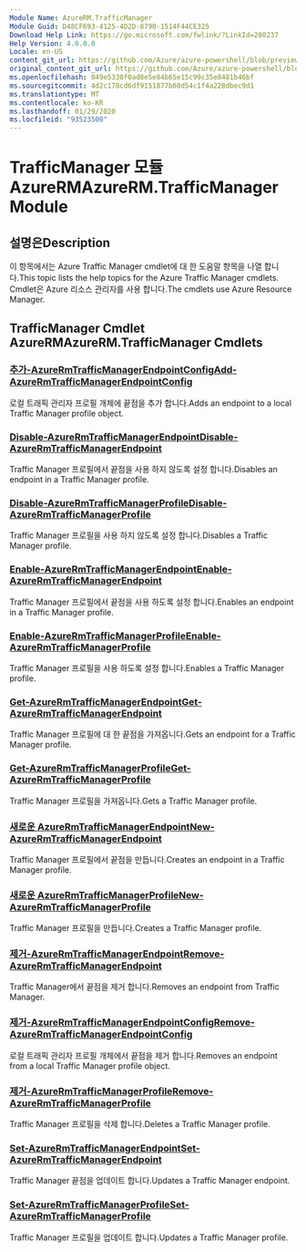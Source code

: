 ```yaml
---
Module Name: AzureRM.TrafficManager
Module Guid: D48CF693-4125-4D2D-8790-1514F44CE325
Download Help Link: https://go.microsoft.com/fwlink/?LinkId=280237
Help Version: 4.0.0.0
Locale: en-US
content_git_url: https://github.com/Azure/azure-powershell/blob/preview/src/ResourceManager/TrafficManager/Commands.TrafficManager2/help/AzureRM.TrafficManager.md
original_content_git_url: https://github.com/Azure/azure-powershell/blob/preview/src/ResourceManager/TrafficManager/Commands.TrafficManager2/help/AzureRM.TrafficManager.md
ms.openlocfilehash: 049e5330f0ad8e5e84b65e15c99c35e8481b46bf
ms.sourcegitcommit: 4d2c178cd6df9151877b08d54c1f4a228dbec9d1
ms.translationtype: MT
ms.contentlocale: ko-KR
ms.lasthandoff: 01/29/2020
ms.locfileid: "93523500"
---
```

# <span data-ttu-id="04b31-101">TrafficManager 모듈 AzureRM</span><span class="sxs-lookup"><span data-stu-id="04b31-101">AzureRM.TrafficManager Module</span></span>
## <span data-ttu-id="04b31-102">설명은</span><span class="sxs-lookup"><span data-stu-id="04b31-102">Description</span></span>
<span data-ttu-id="04b31-103">이 항목에서는 Azure Traffic Manager cmdlet에 대 한 도움말 항목을 나열 합니다.</span><span class="sxs-lookup"><span data-stu-id="04b31-103">This topic lists the help topics for the Azure Traffic Manager cmdlets.</span></span> <span data-ttu-id="04b31-104">Cmdlet은 Azure 리소스 관리자를 사용 합니다.</span><span class="sxs-lookup"><span data-stu-id="04b31-104">The cmdlets use Azure Resource Manager.</span></span>

## <span data-ttu-id="04b31-105">TrafficManager Cmdlet AzureRM</span><span class="sxs-lookup"><span data-stu-id="04b31-105">AzureRM.TrafficManager Cmdlets</span></span>
### [<span data-ttu-id="04b31-106">추가-AzureRmTrafficManagerEndpointConfig</span><span class="sxs-lookup"><span data-stu-id="04b31-106">Add-AzureRmTrafficManagerEndpointConfig</span></span>](Add-AzureRmTrafficManagerEndpointConfig.md)
<span data-ttu-id="04b31-107">로컬 트래픽 관리자 프로필 개체에 끝점을 추가 합니다.</span><span class="sxs-lookup"><span data-stu-id="04b31-107">Adds an endpoint to a local Traffic Manager profile object.</span></span>

### [<span data-ttu-id="04b31-108">Disable-AzureRmTrafficManagerEndpoint</span><span class="sxs-lookup"><span data-stu-id="04b31-108">Disable-AzureRmTrafficManagerEndpoint</span></span>](Disable-AzureRmTrafficManagerEndpoint.md)
<span data-ttu-id="04b31-109">Traffic Manager 프로필에서 끝점을 사용 하지 않도록 설정 합니다.</span><span class="sxs-lookup"><span data-stu-id="04b31-109">Disables an endpoint in a Traffic Manager profile.</span></span>

### [<span data-ttu-id="04b31-110">Disable-AzureRmTrafficManagerProfile</span><span class="sxs-lookup"><span data-stu-id="04b31-110">Disable-AzureRmTrafficManagerProfile</span></span>](Disable-AzureRmTrafficManagerProfile.md)
<span data-ttu-id="04b31-111">Traffic Manager 프로필을 사용 하지 않도록 설정 합니다.</span><span class="sxs-lookup"><span data-stu-id="04b31-111">Disables a Traffic Manager profile.</span></span>

### [<span data-ttu-id="04b31-112">Enable-AzureRmTrafficManagerEndpoint</span><span class="sxs-lookup"><span data-stu-id="04b31-112">Enable-AzureRmTrafficManagerEndpoint</span></span>](Enable-AzureRmTrafficManagerEndpoint.md)
<span data-ttu-id="04b31-113">Traffic Manager 프로필에서 끝점을 사용 하도록 설정 합니다.</span><span class="sxs-lookup"><span data-stu-id="04b31-113">Enables an endpoint in a Traffic Manager profile.</span></span>

### [<span data-ttu-id="04b31-114">Enable-AzureRmTrafficManagerProfile</span><span class="sxs-lookup"><span data-stu-id="04b31-114">Enable-AzureRmTrafficManagerProfile</span></span>](Enable-AzureRmTrafficManagerProfile.md)
<span data-ttu-id="04b31-115">Traffic Manager 프로필을 사용 하도록 설정 합니다.</span><span class="sxs-lookup"><span data-stu-id="04b31-115">Enables a Traffic Manager profile.</span></span>

### [<span data-ttu-id="04b31-116">Get-AzureRmTrafficManagerEndpoint</span><span class="sxs-lookup"><span data-stu-id="04b31-116">Get-AzureRmTrafficManagerEndpoint</span></span>](Get-AzureRmTrafficManagerEndpoint.md)
<span data-ttu-id="04b31-117">Traffic Manager 프로필에 대 한 끝점을 가져옵니다.</span><span class="sxs-lookup"><span data-stu-id="04b31-117">Gets an endpoint for a Traffic Manager profile.</span></span>

### [<span data-ttu-id="04b31-118">Get-AzureRmTrafficManagerProfile</span><span class="sxs-lookup"><span data-stu-id="04b31-118">Get-AzureRmTrafficManagerProfile</span></span>](Get-AzureRmTrafficManagerProfile.md)
<span data-ttu-id="04b31-119">Traffic Manager 프로필을 가져옵니다.</span><span class="sxs-lookup"><span data-stu-id="04b31-119">Gets a Traffic Manager profile.</span></span>

### [<span data-ttu-id="04b31-120">새로운 AzureRmTrafficManagerEndpoint</span><span class="sxs-lookup"><span data-stu-id="04b31-120">New-AzureRmTrafficManagerEndpoint</span></span>](New-AzureRmTrafficManagerEndpoint.md)
<span data-ttu-id="04b31-121">Traffic Manager 프로필에서 끝점을 만듭니다.</span><span class="sxs-lookup"><span data-stu-id="04b31-121">Creates an endpoint in a Traffic Manager profile.</span></span>

### [<span data-ttu-id="04b31-122">새로운 AzureRmTrafficManagerProfile</span><span class="sxs-lookup"><span data-stu-id="04b31-122">New-AzureRmTrafficManagerProfile</span></span>](New-AzureRmTrafficManagerProfile.md)
<span data-ttu-id="04b31-123">Traffic Manager 프로필을 만듭니다.</span><span class="sxs-lookup"><span data-stu-id="04b31-123">Creates a Traffic Manager profile.</span></span>

### [<span data-ttu-id="04b31-124">제거-AzureRmTrafficManagerEndpoint</span><span class="sxs-lookup"><span data-stu-id="04b31-124">Remove-AzureRmTrafficManagerEndpoint</span></span>](Remove-AzureRmTrafficManagerEndpoint.md)
<span data-ttu-id="04b31-125">Traffic Manager에서 끝점을 제거 합니다.</span><span class="sxs-lookup"><span data-stu-id="04b31-125">Removes an endpoint from Traffic Manager.</span></span>

### [<span data-ttu-id="04b31-126">제거-AzureRmTrafficManagerEndpointConfig</span><span class="sxs-lookup"><span data-stu-id="04b31-126">Remove-AzureRmTrafficManagerEndpointConfig</span></span>](Remove-AzureRmTrafficManagerEndpointConfig.md)
<span data-ttu-id="04b31-127">로컬 트래픽 관리자 프로필 개체에서 끝점을 제거 합니다.</span><span class="sxs-lookup"><span data-stu-id="04b31-127">Removes an endpoint from a local Traffic Manager profile object.</span></span>

### [<span data-ttu-id="04b31-128">제거-AzureRmTrafficManagerProfile</span><span class="sxs-lookup"><span data-stu-id="04b31-128">Remove-AzureRmTrafficManagerProfile</span></span>](Remove-AzureRmTrafficManagerProfile.md)
<span data-ttu-id="04b31-129">Traffic Manager 프로필을 삭제 합니다.</span><span class="sxs-lookup"><span data-stu-id="04b31-129">Deletes a Traffic Manager profile.</span></span>

### [<span data-ttu-id="04b31-130">Set-AzureRmTrafficManagerEndpoint</span><span class="sxs-lookup"><span data-stu-id="04b31-130">Set-AzureRmTrafficManagerEndpoint</span></span>](Set-AzureRmTrafficManagerEndpoint.md)
<span data-ttu-id="04b31-131">Traffic Manager 끝점을 업데이트 합니다.</span><span class="sxs-lookup"><span data-stu-id="04b31-131">Updates a Traffic Manager endpoint.</span></span>

### [<span data-ttu-id="04b31-132">Set-AzureRmTrafficManagerProfile</span><span class="sxs-lookup"><span data-stu-id="04b31-132">Set-AzureRmTrafficManagerProfile</span></span>](Set-AzureRmTrafficManagerProfile.md)
<span data-ttu-id="04b31-133">Traffic Manager 프로필을 업데이트 합니다.</span><span class="sxs-lookup"><span data-stu-id="04b31-133">Updates a Traffic Manager profile.</span></span>

